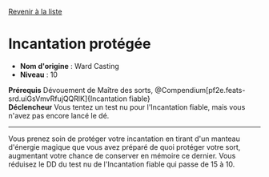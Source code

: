 [Revenir à la liste](..)

# Incantation protégée

 * **Nom d'origine** : Ward Casting
 * **Niveau** : 10


<p><span><strong>Prérequis</strong> Dévouement de Maître des sorts, @Compendium[pf2e.feats-srd.uiGsVmvRfujQQRlK]{Incantation fiable}<br><strong>Déclencheur</strong> Vous tentez un test nu pour l'Incantation fiable, mais vous n'avez pas encore lancé le dé.<br></span></p>
<hr>
<p>Vous prenez soin de protéger votre incantation en tirant d'un manteau d'énergie magique que vous avez préparé de quoi protéger votre sort, augmentant votre chance de conserver en mémoire ce dernier. Vous réduisez le DD du test nu de l'Incantation fiable qui passe de 15 à 10.</p>